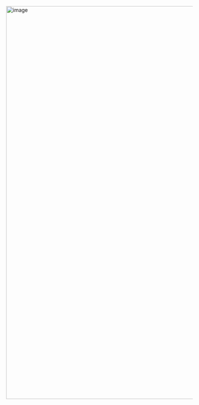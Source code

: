 <img width="1062" alt="image" src="https://user-images.githubusercontent.com/53262430/212522445-2eda30f2-597c-4d40-bf48-545219e8501e.png">
